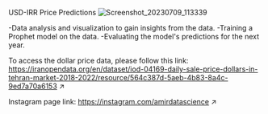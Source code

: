 USD-IRR Price Predictions
![Screenshot_20230709_113339](https://github.com/amireol/Dollar-Price-Predictions/assets/77222912/ace1cc88-cab5-45b1-993a-4168c14ad64d)

-Data analysis and visualization to gain insights from the data.
-Training a Prophet model on the data.
-Evaluating the model's predictions for the next year.

To access the dollar price data, please follow this link: https://iranopendata.org/en/dataset/iod-04169-daily-sale-price-dollars-in-tehran-market-2018-2022/resource/564c387d-5aeb-4b83-8a4c-9ed7a70a6153 ↗

Instagram page link: https://instagram.com/amirdatascience ↗    
